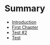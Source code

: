 # Summary

* [Introduction](README.md)
* [First Chapter](chapter1.md)
* [Test \#2](test-2.md)
* [Test](test.md)

